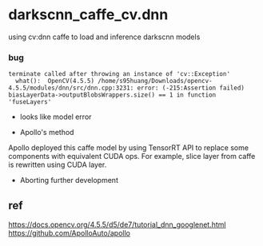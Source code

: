 # darkscnn_caffe_cv.dnn
using cv:dnn caffe to load and inference darkscnn models



### bug 
```
terminate called after throwing an instance of 'cv::Exception'
  what():  OpenCV(4.5.5) /home/s95huang/Downloads/opencv-4.5.5/modules/dnn/src/dnn.cpp:3231: error: (-215:Assertion failed) biasLayerData->outputBlobsWrappers.size() == 1 in function 'fuseLayers'
```
* looks like model error 

* Apollo's method

Apollo deployed this caffe model by using TensorRT API to replace some components with equivalent CUDA ops.
For example, slice layer from caffe is rewritten using CUDA layer.

* Aborting further development



## ref

https://docs.opencv.org/4.5.5/d5/de7/tutorial_dnn_googlenet.html
https://github.com/ApolloAuto/apollo
